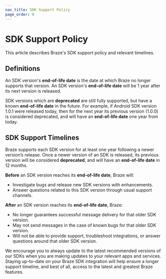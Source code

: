```yaml
---
nav_title: SDK Support Policy
page_order: 0
---
```


# SDK Support Policy

This article describes Braze's SDK support policy and relevant timelines.

## Definitions

An SDK version's **end-of-life date** is the date at which Braze no longer supports that version. An SDK version's __end-of-life date__ will be 1 year after its next version is released.

SDK versions which are **deprecated** are still fully supported, but have a known __end-of-life date__ in the future. For example, if Android SDK version 1.0.1 were released today, then for the next year its previous version (1.0.0) is considered deprecated, and will have an __end-of-life date__ one year from today.

## SDK Support Timelines

Braze supports each SDK version for at least one year following a newer version’s release. Once a newer version of an SDK is released, its previous version will be considered __deprecated__, and will have an __end-of-life date__ in 12 months.

**Before** an SDK version reaches its __end-of-life date__, Braze will:

* Investigate bugs and release new SDK versions with enhancements.
* Answer questions related to this SDK version through usual support channels.

**After** an SDK version reaches its __end-of-life date__, Braze:

* No longer guarantees successful message delivery for that older SDK version.
* May not send messages in the case of known bugs for that older SDK version.
* Will not be able to provide support, troubleshoot integrations, or answer questions around that older SDK version.

We encourage you to always update to the latest recommended versions of our SDKs when you are making updates to your relevant apps and services. Staying up-to-date on your Braze SDK integration will help ensure a longer support timeline, and best of all, access to the latest and greatest Braze features.
